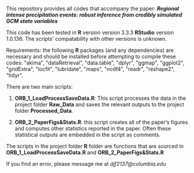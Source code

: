 

This repository provides all codes that accompany the paper: **_Regional intense precipitation events: robust inference from
credibly simulated GCM state variables_**

This code has been tested in **R** version version 3.3.3 **RStudio** version 1.0.136. The scripts' compatability with other versions is unknown.

Requirements: the following **R** packages (and any dependencies) are necessary and should be installed before attempting to
compile these codes: "akima", "dataRetrieval", "data.table", "dplyr", "ggmap", "ggplot2", "gridExtra", "locfit", "lubridate", "maps", "ncdf4", "readr", "reshape2", "tidyr".

There are two main scripts:

1. **ORB_1_LoadProcessSaveData.R**: This script processes the data in the project folder **Raw_Data** and saves the relevant outputs to the project folder **Processed_Data**.

2. **ORB_2_PaperFigs&Stats.R**: this script creates all of the paper’s figures and computes other statistics reported in the paper. Often these statistical outputs are embedded in the script as comments.

The scripts in the project folder **R** folder are functions that are sourced in **ORB_1_LoadProcessSaveData.R** and **ORB_2_PaperFigs&Stats.R**

If you find an error, please message me at _djf2137@columbia.edu_
